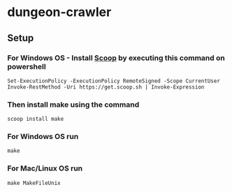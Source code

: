 # dungeon-crawler
## Setup
### For Windows OS - Install [Scoop](https://scoop.sh/) by executing this command on powershell 
```
Set-ExecutionPolicy -ExecutionPolicy RemoteSigned -Scope CurrentUser
Invoke-RestMethod -Uri https://get.scoop.sh | Invoke-Expression
```
### Then install make using the command
```
scoop install make
```

### For Windows OS run
```
make
```
### For Mac/Linux OS run
```
make MakeFileUnix
```
